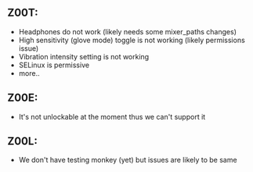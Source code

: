 Z00T:
---
* Headphones do not work (likely needs some mixer_paths changes)
* High sensitivity (glove mode) toggle is not working (likely permissions issue)
* Vibration intensity setting is not working
* SELinux is permissive
* more..

Z00E:
---
* It's not unlockable at the moment thus we can't support it

Z00L:
---
* We don't have testing monkey (yet) but issues are likely to be same
